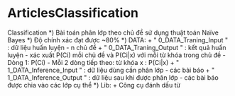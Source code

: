 ArticlesClassification
======================

Classification
  *) Bài toán phân lớp theo chủ đề sử dụng thuật toán Naïve Bayes
  *) Độ chính xác đạt được ~80%
  *) DATA:
      + " 0_DATA_Traning_Input "    : dữ liệu huấn luyện - n chủ đề
      + " 0_DATA_Traning_Output "   : kết quả huấn luyện - xác xuất P(Ci) mỗi chủ đề và P(Ci|x) với mỗi từ khóa trong chủ đề
          - Dòng 1: P(Ci)
          - Mỗi 2 dòng tiếp theo: từ khóa x
                                : P(Ci|x)
      + " 1_DATA_Inference_Input "  : dữ liệu dùng cần phân lớp - các bài báo
      + " 1_DATA_Inference_Output " : dữ liệu sau khi được phân lớp - các bài báo được chia vào các lớp cụ thể
  *) Lib:
      + Công cụ đánh dấu từ
